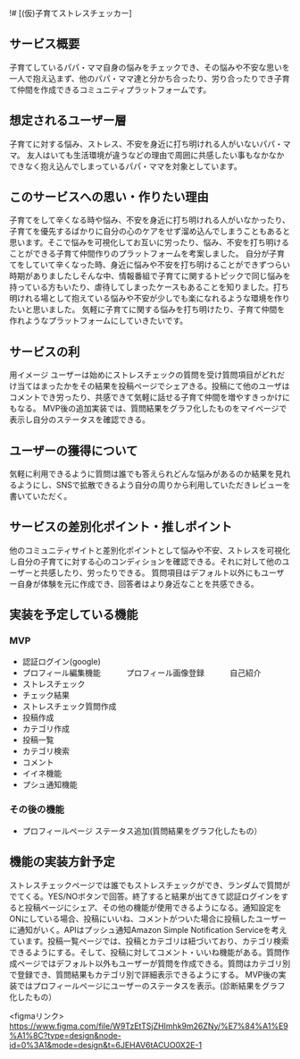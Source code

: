 !# [(仮)子育てストレスチェッカー]

## サービス概要
子育てしているパパ・ママ自身の悩みをチェックでき、その悩みや不安な思いを一人で抱え込まず、他のパパ・ママ達と分かち合ったり、労り合ったりでき子育て仲間を作成できるコミュニティプラットフォームです。

## 想定されるユーザー層
子育てに対する悩み、ストレス、不安を身近に打ち明けれる人がいないパパ・ママ。
友人はいても生活環境が違うなどの理由で周囲に共感したい事もなかなかできなく抱え込んでしまっているパパ・ママを対象としています。

##  このサービスへの思い・作りたい理由
子育てをして辛くなる時や悩み、不安を身近に打ち明けれる人がいなかったり、子育てを優先するばかりに自分の心のケアをせず溜め込んでしまうこともあると思います。そこで悩みを可視化してお互いに労ったり、悩み、不安を打ち明けることができる子育て仲間作りのプラットフォームを考案しました。
自分が子育てをしていて辛くなった時、身近に悩みや不安を打ち明けることができずつらい時期がありましたしそんな中、情報番組で子育てに関するトピックで同じ悩みを持っている方もいたり、虐待してしまったケースもあることを知りました。打ち明けれる場として抱えている悩みや不安が少しでも楽になれるような環境を作りたいと思いました。
気軽に子育てに関する悩みを打ち明けたり、子育て仲間を作れようなプラットフォームにしていきたいです。

##  サービスの利
用イメージ
ユーザーは始めにストレスチェックの質問を受け質問項目がどれだけ当てはまったかをその結果を投稿ページでシェアきる。投稿にて他のユーザはコメントでき労ったり、共感できて気軽に話せる子育て仲間を増やすきっかけにもなる。
MVP後の追加実装では、質問結果をグラフ化したものをマイページで表示し自分のステータスを確認できる。


##  ユーザーの獲得について
気軽に利用できるように質問は誰でも答えられどんな悩みがあるのか結果を見れるようにし、SNSで拡散できるよう自分の周りから利用していただきレビューを書いていただく。

## サービスの差別化ポイント・推しポイント
他のコミュニティサイトと差別化ポイントとして悩みや不安、ストレスを可視化し自分の子育てに対する心のコンディションを確認できる。それに対して他のユーザーと共感したり、労ったりできる。
質問項目はデフォルト以外にもユーザー自身が体験を元に作成でき、回答者はより身近なことを共感できる。



## 実装を予定している機能
### MVP
* 認証ログイン(google)
* プロフィール編集機能
　　　プロフィール画像登録
　　　自己紹介
* ストレスチェック
* チェック結果
* ストレスチェック質問作成
* 投稿作成
* カテゴリ作成
* 投稿一覧
* カテゴリ検索
* コメント
* イイネ機能
* プシュ通知機能

### その後の機能
* プロフィールページ
    ステータス追加(質問結果をグラフ化したもの）

## 機能の実装方針予定
ストレスチェックページでは誰でもストレスチェックができ、ランダムで質問がでてくる。YES/NOボタンで回答。終了すると結果が出てきて認証ログインをすると投稿ページにシェア、その他の機能が使用できるようになる。通知設定をONにしている場合、投稿にいいね、コメントがついた場合に投稿したユーザーに通知がいく。APIはプッシュ通知Amazon Simple Notification Serviceを考えています。投稿一覧ページでは、投稿とカテゴリは紐づいており、カテゴリ検索できるようにする。そして、投稿に対してコメント・いいね機能がある。質問作成ページではデフォルト以外もユーザーが質問を作成できる。質問はカテゴリ別で登録でき、質問結果もカテゴリ別で詳細表示できるようにする。
MVP後の実装ではプロフィールページにユーザーのステータスを表示。(診断結果をグラフ化したもの）


<figmaリンク>
https://www.figma.com/file/W9TzEtTSjZHImhk9m26ZNy/%E7%84%A1%E9%A1%8C?type=design&node-id=0%3A1&mode=design&t=6JEHAV6tACUO0X2E-1